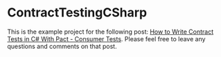 # ContractTestingCSharp

This is the example project for the following post: [How to Write Contract Tests in C# With Pact - Consumer Tests](https://daninacan.com/how-to-write-contract-tests-in-c-with-pact-consumer-tests). Please feel free to leave any questions and comments on that post.
